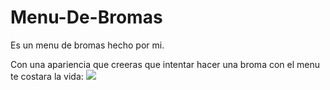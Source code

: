# Menu-De-Bromas
Es un menu de bromas hecho por mi.

Con una apariencia que creeras que intentar hacer una broma con el menu te costara la vida:
![]([https://github.com/JaelD-OSCreator/DuranOS/blob/main/Fondo-5-en-4K-Windows-11.jpg](https://github.com/JaelD-OSCreator/Menu-De-Bromas/blob/main/Captura%20de%20pantalla%202024-09-15%20162351.png))
